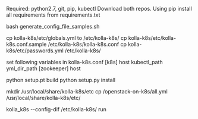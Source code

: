 Required: python2.7, git, pip, kubectl
Download both repos.
Using pip install all requirements from requirements.txt

bash generate_config_file_samples.sh

cp kolla-k8s/etc/globals.yml to /etc/kolla-k8s/
cp kolla-k8s/etc/kolla-k8s.conf.sample /etc/kolla-k8s/kolla-k8s.conf
cp kolla-k8s/etc/passwords.yml /etc/kolla-k8s/

set following variables in kolla-k8s.conf
[k8s]
host
kubectl_path
yml_dir_path
[zookeeper]
host

python setup.pt build
python setup.py install

mkdir /usr/local/share/kolla-k8s/etc
cp /openstack-on-k8s/all.yml /usr/local/share/kolla-k8s/etc/

kolla_k8s --config-dif /etc/kolla-k8s/ run <service-name>
